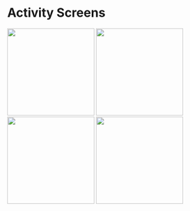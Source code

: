# Activity Screens #
<img src='http://images.webbmaster.org/QueueMan/recommend_tab_menu.png' width='200' />
<img src='http://images.webbmaster.org/QueueMan/add_rate_details.png' width='200' />


<img src='http://images.webbmaster.org/QueueMan/at_home.png' width='200' />
<img src='http://images.webbmaster.org/QueueMan/settings.png' width='200' />